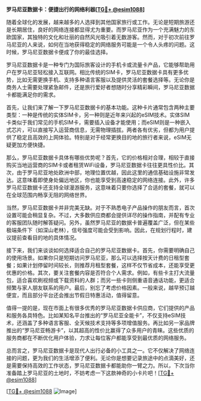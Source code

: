 **罗马尼亚数据卡：便捷出行的网络利器[[TG💪+ @esim1088](https://t.me/s/esim1088)]**

随着全球化的发展，越来越多的人选择到其他国家旅行或工作。无论是短期旅游还是长期居住，良好的网络连接都显得尤为重要。而罗马尼亚作为一个充满魅力的东欧国家，其独特的文化和壮丽的自然风光吸引着无数游客。然而，对于初次前往罗马尼亚的人来说，如何在当地获得稳定的网络服务可能是一个令人头疼的问题。这时候，罗马尼亚数据卡便成了你的最佳选择。

罗马尼亚数据卡是一种专门为国际旅客设计的手机卡或流量卡产品，它能够帮助用户在罗马尼亚轻松接入互联网。相比传统的SIM卡，罗马尼亚数据卡具有更多优势，比如无需更换手机、支持多种语言客服以及提供灵活的套餐选择等。无论你是商务人士需要处理紧急邮件，还是旅行爱好者想随时分享精彩瞬间，罗马尼亚数据卡都能满足你的需求。

首先，让我们来了解一下罗马尼亚数据卡的基本功能。这种卡片通常包含两种主要类型：一种是传统的实体SIM卡，另一种则是近年来兴起的eSIM技术。实体SIM卡类似于我们常见的手机SIM卡，需要插入设备才能使用；而eSIM则是一种嵌入式芯片，可以直接写入运营商信息，无需物理插拔。两者各有优劣，但都为用户提供了稳定且高效的上网体验。特别是对于经常更换目的地的旅行者来说，eSIM无疑更加方便快捷。

那么，罗马尼亚数据卡具体有哪些优势呢？首先，它的价格相对合理，相较于直接购买当地运营商的SIM卡或者租赁WiFi设备，罗马尼亚数据卡往往更具性价比。其次，由于罗马尼亚地处欧洲中部，地理位置优越，因此这里的通信基础设施非常发达。这意味着即使身处偏远地区，你也能享受到高速稳定的网络连接。此外，许多罗马尼亚数据卡还支持全球漫游服务，这意味着只要你选择了合适的套餐，就可以在全球范围内畅享无阻的网络世界。

当然，罗马尼亚数据卡并非完美无缺。对于不熟悉电子产品操作的朋友而言，首次设置可能会稍显复杂。不过，大多数供应商都会提供详尽的操作指南，并配有专业的客服团队随时解答疑问。另外，虽然罗马尼亚的数据卡普遍覆盖广泛，但在某些极端条件下（如深山老林），信号强度可能会受到影响。因此，在规划行程时，建议提前查看目的地的具体情况。

接下来，我们来谈谈如何选择适合自己的罗马尼亚数据卡。首先，你需要明确自己的使用场景。如果你只是短期访问罗马尼亚，那么可以选择按天计费的日租型套餐；如果计划停留时间较长，则推荐月租型套餐，这样不仅节省成本，还能享受更优惠的价格。其次，要关注套餐内容是否符合个人需求。例如，有些卡主打大流量包，适合喜欢刷视频或下载资料的人群；而另一些卡则侧重语音通话功能，更适合频繁与家人朋友联系的用户。最后，别忘了考虑价格因素。一般来说，越早预订越便宜，而且部分平台还会推出节假日特惠活动，值得留意。

值得一提的是，现在市面上有很多优秀的罗马尼亚数据卡供应商，它们提供的产品和服务各具特色。比如某知名平台推出的“罗马尼亚全能卡”，不仅支持eSIM技术，还涵盖了多种语言客服、全天候技术支持等多项增值服务。再比如另一家品牌推出的“罗马尼亚畅游卡”，以其超高的性价比赢得了众多用户的青睐。这些优质的服务商都在不断优化用户体验，力求让每位客户都能享受到最优质的网络服务。

总而言之，罗马尼亚数据卡是现代人出行必备的小工具之一。它不仅解决了网络连接的问题，更为我们的生活增添了便利。无论你是想要记录旅途中的点滴美好，还是需要保持高效的工作状态，罗马尼亚数据卡都能助你一臂之力。所以，下次当你准备踏上罗马尼亚的土地时，不妨考虑一下这款神奇的小卡片吧！[[TG💪+ @esim1088](https://t.me/s/esim1088)]

[[TG💪+ @esim1088](https://t.me/s/esim1088) ![Image](https://i.postimg.cc/4NQfJmqS/Snipaste-2025-05-13-00-14-12.png)]
